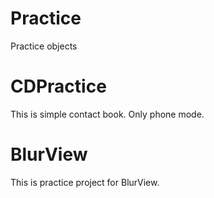 Practice
========

Practice objects

CDPractice
===========
This is simple contact book.
Only phone mode.

BlurView
==========
This is practice project for BlurView.
